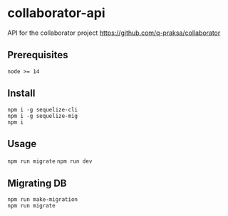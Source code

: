 # collaborator-api

API for the collaborator project https://github.com/q-praksa/collaborator 

## Prerequisites
`node >= 14`  
  
## Install
`npm i -g sequelize-cli`  
`npm i -g sequelize-mig`  
`npm i`  

## Usage
`npm run migrate`
`npm run dev`

## Migrating DB
`npm run make-migration`  
`npm run migrate`  
